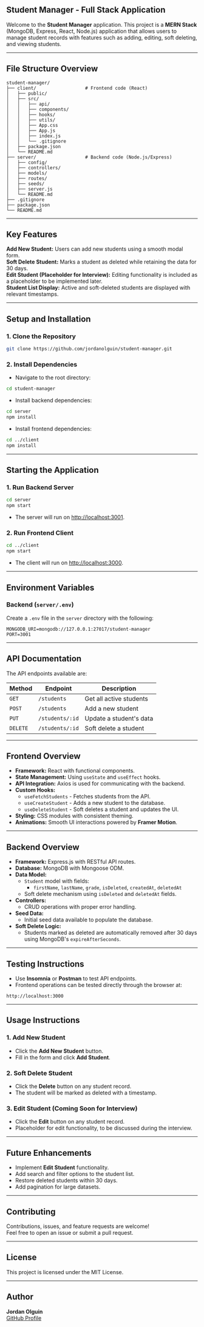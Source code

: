 ## Student Manager - Full Stack Application

Welcome to the **Student Manager** application. This project is a **MERN Stack** (MongoDB, Express, React, Node.js) application that allows users to manage student records with features such as adding, editing, soft deleting, and viewing students.

---

## File Structure Overview

```
student-manager/
├── client/                  # Frontend code (React)
│   ├── public/              
│   ├── src/
│   │   ├── api/             
│   │   ├── components/      
│   │   ├── hooks/           
│   │   ├── utils/           
│   │   ├── App.css          
│   │   ├── App.js           
│   │   ├── index.js         
│   │   └── .gitignore       
│   ├── package.json         
│   └── README.md            
├── server/                  # Backend code (Node.js/Express)
│   ├── config/              
│   ├── controllers/         
│   ├── models/              
│   ├── routes/              
│   ├── seeds/               
│   ├── server.js            
│   └── README.md            
├── .gitignore               
├── package.json             
└── README.md                 
```

---

## Key Features

**Add New Student:** Users can add new students using a smooth modal form.  
**Soft Delete Student:** Marks a student as deleted while retaining the data for 30 days.  
**Edit Student (Placeholder for Interview):** Editing functionality is included as a placeholder to be implemented later.  
**Student List Display:** Active and soft-deleted students are displayed with relevant timestamps.  

---

## Setup and Installation

### 1. **Clone the Repository**
```bash
git clone https://github.com/jordanolguin/student-manager.git
```

### 2. **Install Dependencies**
- Navigate to the root directory:
```bash
cd student-manager
```

- Install backend dependencies:
```bash
cd server
npm install
```

- Install frontend dependencies:
```bash
cd ../client
npm install
```

---

## Starting the Application

### 1. **Run Backend Server**
```bash
cd server
npm start
```
- The server will run on [http://localhost:3001](http://localhost:3001).

### 2. **Run Frontend Client**
```bash
cd ../client
npm start
```
- The client will run on [http://localhost:3000](http://localhost:3000).

---

## Environment Variables

### Backend (`server/.env`)
Create a `.env` file in the `server` directory with the following:
```
MONGODB_URI=mongodb://127.0.0.1:27017/student-manager
PORT=3001
```

---

## API Documentation

The API endpoints available are:

| Method   | Endpoint        | Description               |
|----------|-----------------|---------------------------|
| `GET`    | `/students`      | Get all active students   |
| `POST`   | `/students`      | Add a new student         |
| `PUT`    | `/students/:id`  | Update a student's data   |
| `DELETE` | `/students/:id`  | Soft delete a student     |

---

## Frontend Overview

- **Framework:** React with functional components.
- **State Management:** Using `useState` and `useEffect` hooks.
- **API Integration:** Axios is used for communicating with the backend.
- **Custom Hooks:**
  - `useFetchStudents` - Fetches students from the API.
  - `useCreateStudent` - Adds a new student to the database.
  - `useDeleteStudent` - Soft deletes a student and updates the UI.
- **Styling:** CSS modules with consistent theming.
- **Animations:** Smooth UI interactions powered by **Framer Motion**.

---

## Backend Overview

- **Framework:** Express.js with RESTful API routes.
- **Database:** MongoDB with Mongoose ODM.
- **Data Model:**
  - `Student` model with fields:
    - `firstName`, `lastName`, `grade`, `isDeleted`, `createdAt`, `deletedAt`
  - Soft delete mechanism using `isDeleted` and `deletedAt` fields.
- **Controllers:**
  - CRUD operations with proper error handling.
- **Seed Data:**
  - Initial seed data available to populate the database.
- **Soft Delete Logic:**
  - Students marked as deleted are automatically removed after 30 days using MongoDB's `expireAfterSeconds`.

---

## Testing Instructions

- Use **Insomnia** or **Postman** to test API endpoints.
- Frontend operations can be tested directly through the browser at:
```
http://localhost:3000
```

---

## Usage Instructions

### 1. Add New Student
- Click the **Add New Student** button.
- Fill in the form and click **Add Student**.

### 2. Soft Delete Student
- Click the **Delete** button on any student record.
- The student will be marked as deleted with a timestamp.

### 3. Edit Student (Coming Soon for Interview)
- Click the **Edit** button on any student record.
- Placeholder for edit functionality, to be discussed during the interview.

---

## Future Enhancements

- Implement **Edit Student** functionality.
- Add search and filter options to the student list.
- Restore deleted students within 30 days.
- Add pagination for large datasets.

---

## Contributing

Contributions, issues, and feature requests are welcome!  
Feel free to open an issue or submit a pull request.

---

## License

This project is licensed under the MIT License.

---

## Author
**Jordan Olguin**  
[GitHub Profile](https://github.com/jordanolguin)